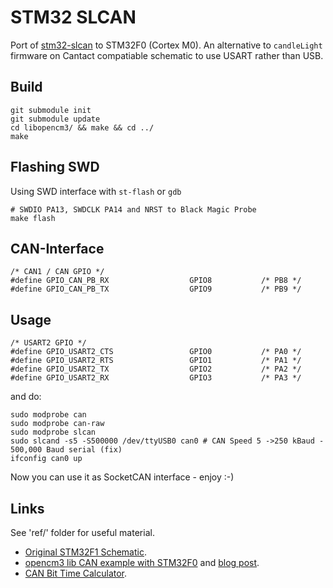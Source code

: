 STM32 SLCAN
===========

Port of [stm32-slcan](https://github.com/GBert/misc/tree/master/stm32-slcan) to STM32F0 (Cortex M0). An alternative to `candleLight` firmware on Cantact compatiable schematic to use USART rather than USB.

Build
-----

```
git submodule init
git submodule update
cd libopencm3/ && make && cd ../
make
```

Flashing SWD
------------

Using SWD interface with `st-flash` or `gdb`

```
# SWDIO PA13, SWDCLK PA14 and NRST to Black Magic Probe
make flash
```

CAN-Interface
-------------
```
/* CAN1 / CAN GPIO */
#define GPIO_CAN_PB_RX                  GPIO8           /* PB8 */
#define GPIO_CAN_PB_TX                  GPIO9           /* PB9 */
```

Usage
-----

```
/* USART2 GPIO */
#define GPIO_USART2_CTS                 GPIO0           /* PA0 */
#define GPIO_USART2_RTS                 GPIO1           /* PA1 */
#define GPIO_USART2_TX                  GPIO2           /* PA2 */
#define GPIO_USART2_RX                  GPIO3           /* PA3 */
```

and do:
```
sudo modprobe can
sudo modprobe can-raw
sudo modprobe slcan
sudo slcand -s5 -S500000 /dev/ttyUSB0 can0 # CAN Speed 5 ->250 kBaud - 500,000 Baud serial (fix)
ifconfig can0 up
```

Now you can use it as SocketCAN interface - enjoy :-)

Links
-----

See 'ref/' folder for useful material.

* [Original STM32F1 Schematic](https://github.com/GBert/misc/raw/master/stm32-slcan/pictures/STM32F103C8T6-DEV-BOARD-SCH.pdf).
* [opencm3 lib CAN example with STM32F0](https://github.com/rschlaikjer/hello-stm32-3-canbus) and [blog post](https://rhye.org/post/stm32-with-opencm3-3-canbus/).
* [CAN Bit Time Calculator](http://www.bittiming.can-wiki.info/).
